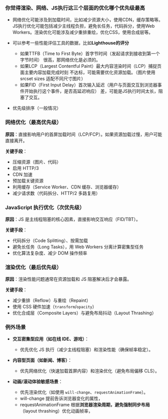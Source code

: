 ### 你觉得渲染、网络、JS执行这三个层面的优化哪个优先级最高
- 网络优化可能涉及到加载时间，比如减少资源大小，使用CDN，缓存策略等。JS执行优化可能包括减少主线程负担，避免长任务，代码拆分，使用Web Workers。渲染优化可能涉及减少重排重绘，优化CSS，使用合成层等。
- 可以参考一些性能评估工具的数据，比如**Lighthouse的评分**
  - 如果TTFB（Time to First Byte）首字节时间（发起请求到接收到第一个字节时间） 很高，那网络优化是必须的。
  - 如果LCP（Largest Contentful Paint）最大内容渲染时间（LCP）捕捉页面主要内容加载完成时刻 不达标，可能需要优化资源加载。（图片使用srcset sizes 适配不同尺寸图片）
  - 如果FID（First Input Delay）首次输入延迟（用户与页面交互到浏览器事件开始执行这个事件，是否高延迟响应） 差，可能是JS执行时间太长，阻塞了交互。

- 优先级排序（一般情况）

### 网络优化（最高优先级）

**原因**：直接影响用户的首屏加载时间（LCP/FCP）。如果资源加载过慢，用户可能直接离开。

**关键手段**：
- 压缩资源（图片、代码）
- 启用 HTTP/3
- CDN 加速
- 预加载关键资源
- 利用缓存（Service Worker、CDN 缓存、浏览器缓存）
- 减少请求数（代码拆分、HTTP/2 多路复用）

### JavaScript 执行优化（次优先级）

**原因**：JS 是主线程阻塞的核心因素，直接影响交互响应（FID/TBT）。

**关键手段**：
- 代码拆分（Code Splitting）、按需加载
- 避免长任务（Long Tasks），用 Web Workers 分离计算密集型任务
- 优化算法复杂度、减少 DOM 操作频率

### 渲染优化（最后优先级）

**原因**：渲染性能问题通常在资源加载和 JS 阻塞解决后才会暴露。

**关键手段**：
- 减少重排（Reflow）与重绘（Repaint）
- 使用 CSS 硬件加速（`transform`/`opacity`）
- 优化合成层（Composite Layers）与避免布局抖动（Layout Thrashing）

### 例外场景

- **交互密集型应用（如在线 IDE、游戏）**：
  - 优先优化 JS 执行（减少主线程阻塞）和渲染性能（确保帧率稳定）。
  
- **内容型页面（如新闻、博客）**：
  - 优先网络优化（快速加载首屏内容）和渲染优化（避免布局偏移 CLS）。
  
- **动画/滚动体验敏感场景**：
  - 优先渲染优化（如使用 `will-change`、`requestAnimationFrame`）。
  - will-change 提前告诉浏览器变化的属性，
  - requestAnimationFrame 根据**浏览器渲染周期，避免强制同步布局**（layout thrashing）优化动画帧率，